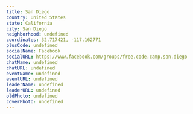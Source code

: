 ```yaml
---
title: San Diego
country: United States
state: California
city: San Diego
neighborhood: undefined
coordinates: 32.717421, -117.162771
plusCode: undefined
socialName: Facebook
socialURL: https://www.facebook.com/groups/free.code.camp.san.diego
chatName: undefined
chatURL: undefined
eventName: undefined
eventURL: undefined
leaderName: undefined
leaderURL: undefined
oldPhoto: undefined
coverPhoto: undefined
---
```

